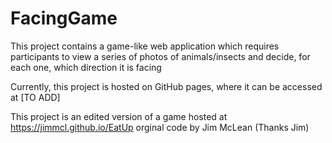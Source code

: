 # FacingGame

This project contains a game-like web application which requires
participants to view a series of photos of animals/insects and decide, for
each one, which direction it is facing

Currently, this project is hosted on GitHub pages, where it can be accessed at
[TO ADD]

This project is an edited version of a game hosted at https://jimmcl.github.io/EatUp orginal code by Jim McLean (Thanks Jim)